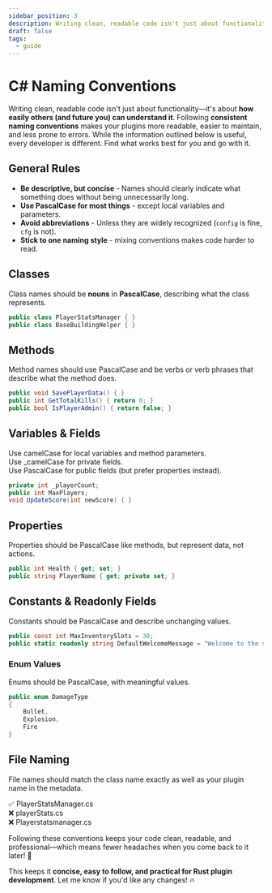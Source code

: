 ```yaml
---
sidebar_position: 3
description: Writing clean, readable code isn't just about functionality—it's about how easily others (and future you) can understand it.
draft: false
tags:
  - guide
---
```


# C# Naming Conventions  

Writing clean, readable code isn't just about functionality—it's about **how easily others (and future you) can understand it**. Following **consistent naming conventions** makes your plugins more readable, easier to maintain, and less prone to errors. While the information outlined below is useful, every developer is different. Find what works best for you and go with it.

## General Rules  

- **Be descriptive, but concise** - Names should clearly indicate what something does without being unnecessarily long.  
- **Use PascalCase for most things** - except local variables and parameters.  
- **Avoid abbreviations** - Unless they are widely recognized (`config` is fine, `cfg` is not).  
- **Stick to one naming style** - mixing conventions makes code harder to read.  

## Classes 

Class names should be **nouns** in **PascalCase**, describing what the class represents.  
```csharp
public class PlayerStatsManager { }
public class BaseBuildingHelper { }
```

## Methods
Method names should use PascalCase and be verbs or verb phrases that describe what the method does.

```csharp
public void SavePlayerData() { }
public int GetTotalKills() { return 0; }
public bool IsPlayerAdmin() { return false; }
```
## Variables & Fields
Use camelCase for local variables and method parameters.  
Use _camelCase for private fields.  
Use PascalCase for public fields (but prefer properties instead).  

```csharp
private int _playerCount;
public int MaxPlayers;
void UpdateScore(int newScore) { }
```
## Properties
Properties should be PascalCase like methods, but represent data, not actions.

```csharp
public int Health { get; set; }
public string PlayerName { get; private set; }
```
## Constants & Readonly Fields
Constants should be PascalCase and describe unchanging values.

```csharp
public const int MaxInventorySlots = 30;
public static readonly string DefaultWelcomeMessage = "Welcome to the server!";
```
### Enum Values
Enums should be PascalCase, with meaningful values.

```csharp
public enum DamageType
{
    Bullet,
    Explosion,
    Fire
}
```

## File Naming
File names should match the class name exactly as well as your plugin name in the metadata.

✅ PlayerStatsManager.cs  
❌ playerStats.cs  
❌ Playerstatsmanager.cs  

Following these conventions keeps your code clean, readable, and professional—which means fewer headaches when you come back to it later! 🚀  

This keeps it **concise, easy to follow, and practical for Rust plugin development**. Let me know if you'd like any changes! 🔥